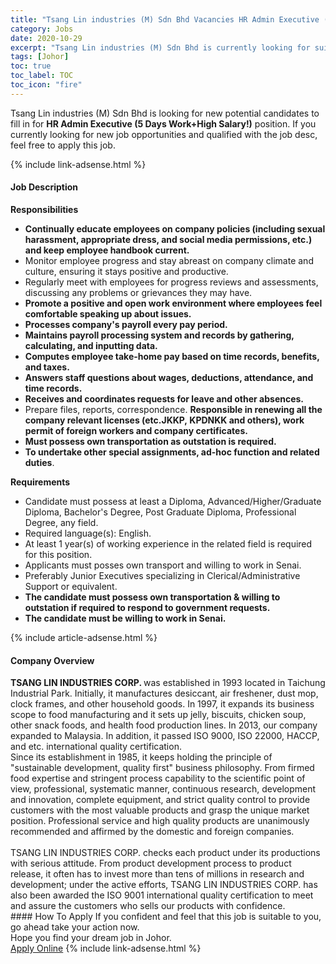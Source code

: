 ```yaml
---
title: "Tsang Lin industries (M) Sdn Bhd Vacancies HR Admin Executive (5 Days Work+High Salary!)" 
category: Jobs 
date: 2020-10-29 
excerpt: "Tsang Lin industries (M) Sdn Bhd is currently looking for suitable person to fill in the HR Admin Executive (5 Days Work+High Salary!) which positioned at Johor" 
tags: [Johor] 
toc: true 
toc_label: TOC 
toc_icon: "fire" 
--- 
```


<p>Tsang Lin industries (M) Sdn Bhd is looking for new potential candidates to fill in for <b>HR Admin Executive (5 Days Work+High Salary!)</b> position. If you currently looking for new job opportunities and qualified with the job desc, feel free to apply this job.
</p>{% include link-adsense.html %} 
<div><div><h4>Job Description</h4></div><div><div><span><div><p><strong>Responsibilities</strong></p><ul><li><strong>Continually educate employees on company policies (including sexual harassment, appropriate dress, and social media permissions, etc.) and keep employee handbook current.</strong></li><li>Monitor employee progress and stay abreast on company climate and culture, ensuring it stays positive and productive.</li><li>Regularly meet with employees for progress reviews and assessments, discussing any problems or grievances they may have.</li><li><strong>Promote a positive and open work environment where employees feel comfortable speaking up about issues.</strong></li><li><strong>Processes company's payroll every pay period.</strong></li><li><strong>Maintains payroll processing system and records by gathering, calculating, and inputting data.</strong></li><li><strong>Computes employee take-home pay based on time records, benefits, and taxes.</strong></li><li><strong>Answers staff questions about wages, deductions, attendance, and time records.</strong></li><li><strong>Receives and coordinates requests for leave and other absences.</strong></li><li>Prepare files, reports, correspondence. <strong>Responsible in renewing all the company relevant licenses (etc.JKKP,&#160;KPDNKK and others), work permit of foreign workers and&#160;company&#160;certificates.</strong></li><li><strong>Must possess own transportation as outstation is required.</strong></li><li><strong>To undertake other special assignments, ad-hoc function and related duties</strong>.</li></ul><p><strong>Requirements</strong></p><ul><li>Candidate must possess at least a Diploma, Advanced/Higher/Graduate Diploma, Bachelor's Degree, Post Graduate Diploma, Professional Degree, any field.</li><li>Required language(s): English.</li><li>At least 1 year(s) of working experience in the related field is required for this position.</li><li>Applicants must posses own transport and willing to work in Senai.</li><li>Preferably Junior Executives specializing in Clerical/Administrative Support or equivalent.&#160;</li><li><strong>The candidate must possess own transportation &amp; willing to outstation if required to respond to government requests.</strong></li><li><strong>The candidate must be willing to work in Senai.</strong></li></ul></div></span></div></div></div> 
{% include article-adsense.html %} 
<div><div><h4>Company Overview</h4></div><div><div><span><div><div><strong>TSANG LIN INDUSTRIES CORP. </strong>was established in 1993 located in Taichung Industrial Park. Initially, it manufactures desiccant, air freshener, dust mop, clock frames, and other household goods. In 1997, it expands its business scope to food manufacturing and it sets up jelly, biscuits, chicken soup, other snack foods, and health food production lines. In 2013, our company expanded to Malaysia. In addition, it passed ISO 9000, ISO 22000, HACCP, and etc. international quality certification.</div>
<div>Since its establishment in 1985, it keeps holding the principle of "sustainable development, quality first" business philosophy. From firmed food expertise and stringent process capability to the scientific point of view, professional, systematic manner, continuous research, development and innovation, complete equipment, and strict quality control to provide customers with the most valuable products and grasp the unique market position. Professional service and high quality products are unanimously recommended and affirmed by the domestic and foreign companies.<br>
<br>
TSANG LIN INDUSTRIES CORP. checks each product under its productions with serious attitude. From product development process to product release, it often has to invest more than tens of millions in research and development; under the active efforts, TSANG LIN INDUSTRIES CORP. has also been awarded the ISO 9001 international quality certification to meet and assure the customers who sells our products with confidence.</div></div></span></div></div></div> 
#### How To Apply 
If you confident and feel that this job is suitable to you, go ahead take your action now. <br/> 
Hope you find your dream job in Johor. <br/> 
<a href="https://www.jobstreet.com.my/en/job/hr-admin-executive-5-days-work-high-salary!-4413737?jobId=jobstreet-my-job-4413737&sectionRank=26&token=0~4e0c7a81-5c92-485b-aa3f-8d9639f2c0e4&fr=SRP%20View%20In%20New%20Ta" class="btn btn--info" target="_blank" rel="nofollow noopenner">Apply Online</a> 
{% include link-adsense.html %} 